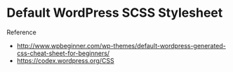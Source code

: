 # Default WordPress SCSS Stylesheet
Reference
- http://www.wpbeginner.com/wp-themes/default-wordpress-generated-css-cheat-sheet-for-beginners/
- https://codex.wordpress.org/CSS
